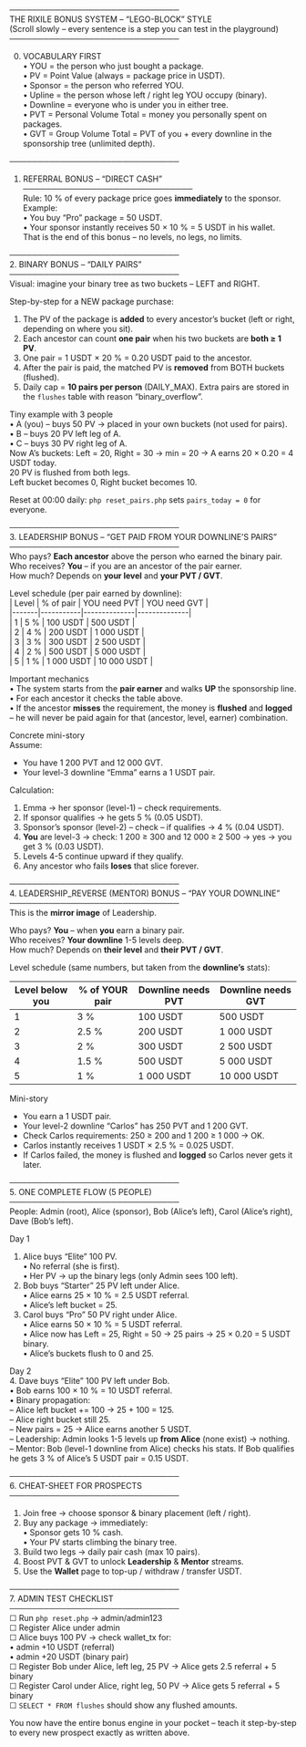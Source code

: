 ──────────────────────────────  
THE RIXILE BONUS SYSTEM – “LEGO-BLOCK” STYLE  
(Scroll slowly – every sentence is a step you can test in the playground)  
──────────────────────────────

0.  VOCABULARY FIRST  
    • YOU = the person who just bought a package.  
    • PV = Point Value (always = package price in USDT).  
    • Sponsor = the person who referred YOU.  
    • Upline = the person whose left / right leg YOU occupy (binary).  
    • Downline = everyone who is under you in either tree.  
    • PVT = Personal Volume Total = money you personally spent on packages.  
    • GVT = Group Volume Total = PVT of you + every downline in the sponsorship tree (unlimited depth).

──────────────────────────────

1.  REFERRAL BONUS – “DIRECT CASH”  
    ──────────────────────────────  
    Rule: 10 % of every package price goes **immediately** to the sponsor.  
    Example:  
    • You buy “Pro” package = 50 USDT.  
    • Your sponsor instantly receives 50 × 10 % = 5 USDT in his wallet.  
    That is the end of this bonus – no levels, no legs, no limits.

──────────────────────────────  
2. BINARY BONUS – “DAILY PAIRS”  
──────────────────────────────  
Visual: imagine your binary tree as two buckets – LEFT and RIGHT.

Step-by-step for a NEW package purchase:

1.  The PV of the package is **added** to every ancestor’s bucket (left or right, depending on where you sit).
2.  Each ancestor can count **one pair** when his two buckets are **both ≥ 1 PV**.
3.  One pair = 1 USDT × 20 % = 0.20 USDT paid to the ancestor.
4.  After the pair is paid, the matched PV is **removed** from BOTH buckets (flushed).
5.  Daily cap = **10 pairs per person** (DAILY_MAX). Extra pairs are stored in the `flushes` table with reason “binary_overflow”.

Tiny example with 3 people  
• A (you) – buys 50 PV → placed in your own buckets (not used for pairs).  
• B – buys 20 PV left leg of A.  
• C – buys 30 PV right leg of A.  
Now A’s buckets: Left = 20, Right = 30 → min = 20 → A earns 20 × 0.20 = 4 USDT today.  
20 PV is flushed from both legs.  
Left bucket becomes 0, Right bucket becomes 10.

Reset at 00:00 daily: `php reset_pairs.php` sets `pairs_today = 0` for everyone.

──────────────────────────────  
3. LEADERSHIP BONUS – “GET PAID FROM YOUR DOWNLINE’S PAIRS”  
──────────────────────────────  
Who pays? **Each ancestor** above the person who earned the binary pair.  
Who receives? **You** – if you are an ancestor of the pair earner.  
How much? Depends on **your level** and **your PVT / GVT**.

Level schedule (per pair earned by downline):  
| Level | % of pair | YOU need PVT | YOU need GVT |  
|-------|-----------|--------------|--------------|  
| 1 | 5 % | 100 USDT | 500 USDT |  
| 2 | 4 % | 200 USDT | 1 000 USDT |  
| 3 | 3 % | 300 USDT | 2 500 USDT |  
| 4 | 2 % | 500 USDT | 5 000 USDT |  
| 5 | 1 % | 1 000 USDT | 10 000 USDT |

Important mechanics  
• The system starts from the **pair earner** and walks **UP** the sponsorship line.  
• For each ancestor it checks the table above.  
• If the ancestor **misses** the requirement, the money is **flushed** and **logged** – he will never be paid again for that (ancestor, level, earner) combination.

Concrete mini-story  
Assume:

- You have 1 200 PVT and 12 000 GVT.
- Your level-3 downline “Emma” earns a 1 USDT pair.

Calculation:

1.  Emma → her sponsor (level-1) – check requirements.
2.  If sponsor qualifies → he gets 5 % (0.05 USDT).
3.  Sponsor’s sponsor (level-2) – check – if qualifies → 4 % (0.04 USDT).
4.  **You** are level-3 → check: 1 200 ≥ 300 and 12 000 ≥ 2 500 → yes → you get 3 % (0.03 USDT).
5.  Levels 4-5 continue upward if they qualify.
6.  Any ancestor who fails **loses** that slice forever.

──────────────────────────────  
4. LEADERSHIP_REVERSE (MENTOR) BONUS – “PAY YOUR DOWNLINE”  
──────────────────────────────  
This is the **mirror image** of Leadership.

Who pays? **You** – when **you** earn a binary pair.  
Who receives? **Your downline** 1-5 levels deep.  
How much? Depends on **their level** and **their PVT / GVT**.

Level schedule (same numbers, but taken from the **downline’s** stats):

| Level below you | % of YOUR pair | Downline needs PVT | Downline needs GVT |
| --------------- | -------------- | ------------------ | ------------------ |
| 1               | 3 %            | 100 USDT           | 500 USDT           |
| 2               | 2.5 %          | 200 USDT           | 1 000 USDT         |
| 3               | 2 %            | 300 USDT           | 2 500 USDT         |
| 4               | 1.5 %          | 500 USDT           | 5 000 USDT         |
| 5               | 1 %            | 1 000 USDT         | 10 000 USDT        |

Mini-story

- You earn a 1 USDT pair.
- Your level-2 downline “Carlos” has 250 PVT and 1 200 GVT.
- Check Carlos requirements: 250 ≥ 200 and 1 200 ≥ 1 000 → OK.
- Carlos instantly receives 1 USDT × 2.5 % = 0.025 USDT.
- If Carlos failed, the money is flushed and **logged** so Carlos never gets it later.

──────────────────────────────  
5. ONE COMPLETE FLOW (5 PEOPLE)  
──────────────────────────────  
People: Admin (root), Alice (sponsor), Bob (Alice’s left), Carol (Alice’s right), Dave (Bob’s left).

Day 1

1.  Alice buys “Elite” 100 PV.  
    • No referral (she is first).  
    • Her PV → up the binary legs (only Admin sees 100 left).
2.  Bob buys “Starter” 25 PV left under Alice.  
    • Alice earns 25 × 10 % = 2.5 USDT referral.  
    • Alice’s left bucket = 25.
3.  Carol buys “Pro” 50 PV right under Alice.  
    • Alice earns 50 × 10 % = 5 USDT referral.  
    • Alice now has Left = 25, Right = 50 → 25 pairs → 25 × 0.20 = 5 USDT binary.  
    • Alice’s buckets flush to 0 and 25.

Day 2  
4. Dave buys “Elite” 100 PV left under Bob.  
 • Bob earns 100 × 10 % = 10 USDT referral.  
 • Binary propagation:  
 – Alice left bucket += 100 → 25 + 100 = 125.  
 – Alice right bucket still 25.  
 – New pairs = 25 → Alice earns another 5 USDT.  
 – Leadership: Admin looks 1-5 levels up **from Alice** (none exist) → nothing.  
 – Mentor: Bob (level-1 downline from Alice) checks his stats. If Bob qualifies he gets 3 % of Alice’s 5 USDT pair = 0.15 USDT.

──────────────────────────────  
6. CHEAT-SHEET FOR PROSPECTS  
──────────────────────────────

1.  Join free → choose sponsor & binary placement (left / right).
2.  Buy any package → immediately:  
    • Sponsor gets 10 % cash.  
    • Your PV starts climbing the binary tree.
3.  Build two legs → daily pair cash (max 10 pairs).
4.  Boost PVT & GVT to unlock **Leadership** & **Mentor** streams.
5.  Use the **Wallet** page to top-up / withdraw / transfer USDT.

──────────────────────────────  
7. ADMIN TEST CHECKLIST  
──────────────────────────────  
☐ Run `php reset.php` → admin/admin123  
☐ Register Alice under admin  
☐ Alice buys 100 PV → check wallet_tx for:  
 • admin +10 USDT (referral)  
 • admin +20 USDT (binary pair)  
☐ Register Bob under Alice, left leg, 25 PV → Alice gets 2.5 referral + 5 binary  
☐ Register Carol under Alice, right leg, 50 PV → Alice gets 5 referral + 5 binary  
☐ `SELECT * FROM flushes` should show any flushed amounts.

You now have the entire bonus engine in your pocket – teach it step-by-step to every new prospect exactly as written above.
